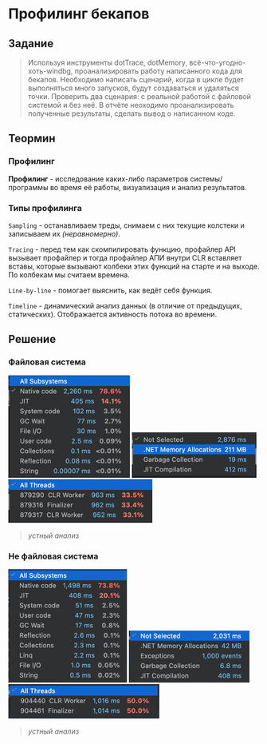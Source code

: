 # Профилинг бекапов

## Задание

> Используя инструменты dotTrace, dotMemory, всё-что-угодно-хоть-windbg, проанализировать работу написанного кода для бекапов.
> Необходимо написать сценарий, когда в цикле будет выполняться много запусков, будут создаваться и удаляться точки.
> Проверить два сценария: с реальной работой с файловой системой и без неё.
> В отчёте неоходимо проанализировать полученные результаты, сделать вывод о написанном коде.

## Теормин

### Профилинг

**Профилинг** - исследование каких-либо параметров системы/программы во время её работы, визуализация и анализ результатов.

### Типы профилинга

`Sampling` - останавливаем треды, снимаем с них текущие колстеки и записываем их _(неравномерно)_.

`Tracing` - перед тем как скомпилировать функцию, профайлер API вызывает профайлер и тогда профайлер АПИ внутри CLR вставляет вставы, которые вызывают колбеки этих функций на старте и на выходе.
По колбекам мы считаем времена.

`Line-by-line` - помогает выяснить, как ведёт себя функция.

`Timeline` - динамический анализ данных (в отличие от предыдущих, статических). Отображается активность потока во времени.

## Решение

### Файловая система

![img.png](assert/subsystems_fs.png)
![img.png](assert/allocations_fs.png)
![img.png](assert/threads_fs.png)

> *устный анализ*

### Не файловая система

![img.png](assert/subsystems_moq.png)
![img.png](assert/allocations_moq.png)
![img.png](assert/threads_moq.png)

> *устный анализ*
